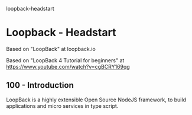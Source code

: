 loopback-headstart
# Loopback - Headstart

Based on "LoopBack" at loopback.io

Based on "LoopBack 4 Tutorial for beginners" at https://www.youtube.com/watch?v=cgBCRY169qg

## 100 - Introduction

LoopBack is a highly extensible Open Source NodeJS framework, to build applications and micro services in type script.
